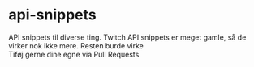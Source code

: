 # api-snippets
API snippets til diverse ting. Twitch API snippets er meget gamle, så de virker nok ikke mere. Resten burde virke
<br>
Tiføj gerne dine egne via Pull Requests
